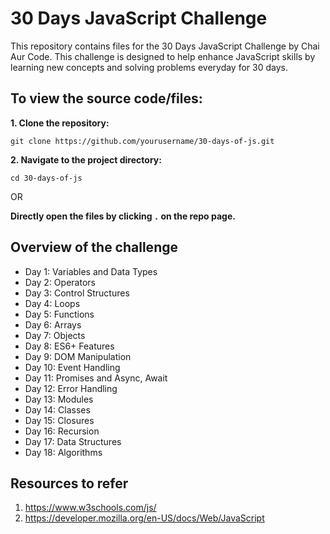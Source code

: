 # 30 Days JavaScript Challenge
This repository contains files for the 30 Days JavaScript Challenge by Chai Aur Code. This challenge is designed to help enhance JavaScript skills by learning new concepts and solving problems everyday for 30 days.

## To view the source code/files:
**1. Clone the repository:**
```
git clone https://github.com/yourusername/30-days-of-js.git
```
**2. Navigate to the project directory:**
```
cd 30-days-of-js
```

OR

**Directly open the files by clicking ```.``` on the repo page.**

## Overview of the challenge 
+ Day 1: Variables and Data Types
+ Day 2: Operators
+ Day 3: Control Structures
+ Day 4: Loops
+ Day 5: Functions
+ Day 6: Arrays
+ Day 7: Objects
+ Day 8: ES6+ Features
+ Day 9: DOM Manipulation
+ Day 10: Event Handling
+ Day 11: Promises and Async, Await
+ Day 12: Error Handling
+ Day 13: Modules
+ Day 14: Classes
+ Day 15: Closures
+ Day 16: Recursion
+ Day 17: Data Structures
+ Day 18: Algorithms

## Resources to refer
1. https://www.w3schools.com/js/
2. https://developer.mozilla.org/en-US/docs/Web/JavaScript